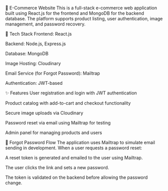 🛒 E-Commerce Website
This is a full-stack e-commerce web application built using React.js for the frontend and MongoDB for the backend database. The platform supports product listing, user authentication, image management, and password recovery.

🔧 Tech Stack
Frontend: React.js

Backend: Node.js, Express.js

Database: MongoDB

Image Hosting: Cloudinary

Email Service (for Forgot Password): Mailtrap

Authentication: JWT-based

✨ Features
User registration and login with JWT authentication

Product catalog with add-to-cart and checkout functionality

Secure image uploads via Cloudinary

Password reset via email using Mailtrap for testing

Admin panel for managing products and users

🔐 Forgot Password Flow
The application uses Mailtrap to simulate email sending in development. When a user requests a password reset:

A reset token is generated and emailed to the user using Mailtrap.

The user clicks the link and sets a new password.

The token is validated on the backend before allowing the password change.

